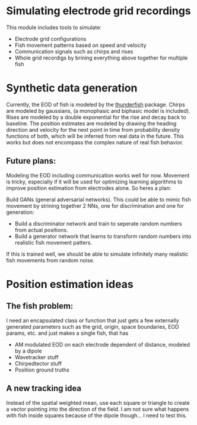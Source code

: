 # Simulating electrode grid recordings

This module includes tools to simulate:

- Electrode grid configurations
- Fish movement patterns based on speed and velocity
- Communication signals such as chirps and rises
- Whole grid recordigs by brining everything above together for multiple fish

# Synthetic data generation

Currently, the EOD of fish is modeled by the [thunderfish](https://github.com/janscience/thunderfish)
package. Chirps are modeled by gaussians, (a monophasic and biphasic model 
is included). Rises are modeled by a double exponential for the rise and 
decay back to baseline. The position estimates are modeled by drawing the 
heading direction and velocity for the next point in time from probability
density functions of both, which will be inferred from real data in the future.
This works but does not encompass the complex nature of real fish behavior.

## Future plans:

Modeling the EOD including communication works well for now. Movement is 
tricky, especially if it will be used for optimizing learning algorithms to
improve position estimation from electrodes alone. So heres a plan:

Build GANs (general adversarial networks). This could be able to mimic fish
movement by strining together 2 NNs, one for discrimination and one for 
generation:

- Build a discriminator network and train to seperate random numbers
from actual positions.
- Build a generator network that learns to transform random numbers
into realistic fish movement patters.

If this is trained well, we should be able to simulate infinitely many
realistic fish movements from random noise.

# Position estimation ideas

## The fish problem: 

I need an encapsulated class or function that just gets a few externally 
generated parameters such as the grid, origin, space boundaries, EOD params, etc.
and just makes a single fish, that has

- AM modulated EOD on each electrode dependent of distance, modeled by a dipole
- Wavetracker stuff
- Chirpedtector stuff
- Position ground truths

## A new tracking idea

Instead of the spatial weighted mean, use each square or triangle to 
create a vector pointing into the direction of the field. I am not 
sure what happens with fish inside squares because of the dipole though...
I need to test this. 
